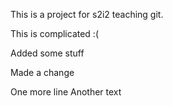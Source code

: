 This is a project for s2i2 teaching git.

This is complicated :( 

Added some stuff


Made a change


One more line
Another text
